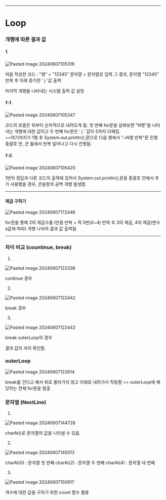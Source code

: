 
--------------------------------------------------------------------------
# Loop


### 개행에 따른 결과 값

##### 1.

![Pasted image 20240607105319](https://github.com/AHHyeon12/My-Java-Study/assets/171016089/ce5e1363-7841-42ee-b844-422e3931f10e)


처음 작성한 코드 : "행" + "12345"  문자열 + 문자열로 입력
그 결과, 문자열 "12345" 반복 후 아래 증가한 ' j '값 출력

마지막 개행을 나타내는 시스템 출력 값 설정
##### 1-1.

![Pasted image 20240607105347](https://github.com/AHHyeon12/My-Java-Study/assets/171016089/c67df092-2723-4b54-a776-35cd5136223c)


코드의 흐름은 위부터 순차적으로 내려오게 됨.
첫 번째 for문을 살펴보면 "N행"을 나타내는 개행에 대한 값이고
두 번째 for문은 ' j ' 값이 5까지 더해짐.  
								=>여기까지가 1행
후 System.out.println();문으로 다음 행에서 "~N행 반복"문 진행
중괄호 안, 큰 틀에서 반복 일어나고 다시 진행됨.

##### 1-2.

![Pasted image 20240607105420](https://github.com/AHHyeon12/My-Java-Study/assets/171016089/516db79a-7fc5-4167-82b5-f8849ca58b6b)



1번의 정답과 다른 코드의 출력에 있어서
System.out.println();문을 중괄호 안에서 추가 사용했을 경우,
콘솔창의 공백 개행 발생함.





--------------------------------------------------------------------------

#### 제곱 구하기

![Pasted image 20240607172446](https://github.com/AHHyeon12/My-Java-Study/assets/171016089/dad533de-9eb1-4a3b-bfd4-33f549839433)



for문을 통해 2의 제곱수를 i만큼 반복 = 즉 5번(0~4) 반복 후
3의 제곱, 4의 제곱(변수 a값에 따라) 개행 나뉘어 결과 값 출력됨.



--------------------------------------------------------------------------

### 차이 비교 (countinue, break)


1.

![Pasted image 20240607122336](https://github.com/AHHyeon12/My-Java-Study/assets/171016089/031bf5cf-9e9c-4ca6-9786-228f501bc47a)


continue 경우


2.

![Pasted image 20240607122442](https://github.com/AHHyeon12/My-Java-Study/assets/171016089/113c4149-1b3b-41fa-9658-abfa1e8d4c51)



break 경우

3.
![Pasted image 20240607122442](https://github.com/AHHyeon12/My-Java-Study/assets/171016089/df96d689-4946-44cf-ad3c-dfaf9740165c)


break outerLoop의 경우


결과 값의 차이 확인함.


### outerLoop

![Pasted image 20240607122614](https://github.com/AHHyeon12/My-Java-Study/assets/171016089/c0fcf4df-8b82-4237-82b8-481b319c839b)


break를 건다고 해서 위로 올라가지 않고
아래로 내려가서 작동함 
=> outerLoop에 해당하는 전체 for문을 탈출


### 문자열 (NextLine)

1.

![Pasted image 20240607144728](https://github.com/AHHyeon12/My-Java-Study/assets/171016089/0221d7a9-329a-4f50-8091-e0b31e3af1c0)


charAt()로 문자열의 값을 나타낼 수 있음.



2.

![Pasted image 20240607145013](https://github.com/AHHyeon12/My-Java-Study/assets/171016089/fd185957-4b32-4a5c-a295-29932e544341)


charAt(0) : 문자열 첫 번째
charAt(2) : 문자열 두 번째 
charAt(4) : 문자열 네 번째


3.

![Pasted image 20240607150917](https://github.com/AHHyeon12/My-Java-Study/assets/171016089/a5b07849-292f-4b1b-98e6-85e6c634742e)


개수에 대한 값을 구하기 위한 count 함수 활용
